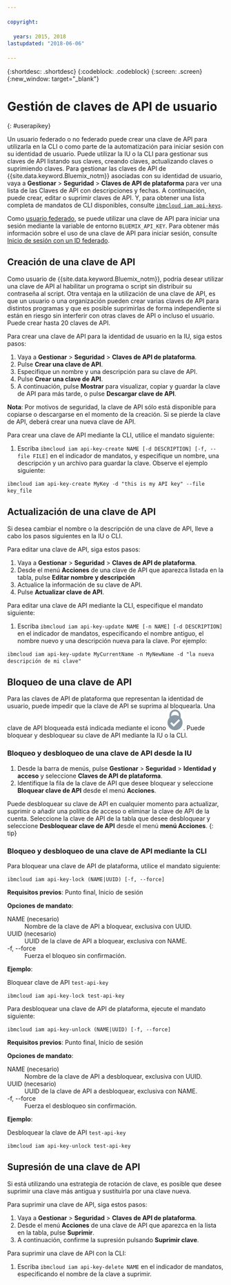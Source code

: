 ```yaml
---

copyright:

  years: 2015, 2018
lastupdated: "2018-06-06"

---
```


{:shortdesc: .shortdesc}
{:codeblock: .codeblock}
{:screen: .screen}
{:new_window: target="_blank"}

# Gestión de claves de API de usuario
{: #userapikey}

Un usuario federado o no federado puede crear una clave de API para utilizarla en la CLI o como parte de la automatización para iniciar sesión con su identidad de usuario. Puede utilizar la IU o la CLI para gestionar sus claves de API listando sus claves, creando claves, actualizando claves o suprimiendo claves. Para gestionar las claves de API de {{site.data.keyword.Bluemix_notm}} asociadas con su identidad de usuario, vaya a **Gestionar** &gt; **Seguridad** &gt; **Claves de API de plataforma** para ver una lista de las Claves de API con descripciones y fechas. A continuación, puede crear, editar o suprimir claves de API. Y, para obtener una lista completa de mandatos de CLI disponibles, consulte [`ibmcloud iam api-keys`](/docs/cli/reference/ibmcloud/cli_api_policy.html#ibmcloud_iam_api_keys).

Como [usuario federado](/docs/account/adminpublic.html#federatedid), se puede utilizar una clave de API para iniciar una sesión mediante la variable de entorno `BLUEMIX_API_KEY`. Para obtener más información sobre el uso de una clave de API para iniciar sesión, consulte [Inicio de sesión con un ID federado](/docs/cli/login_federated_id.html#federated_id).

## Creación de una clave de API

Como usuario de {{site.data.keyword.Bluemix_notm}}, podría desear utilizar una clave de API al habilitar un programa o script sin distribuir su contraseña al script. Otra ventaja en la utilización de una clave de API, es que un usuario o una organización pueden crear varias claves de API para distintos programas y que es posible suprimirlas de forma independiente si están en riesgo sin interferir con otras claves de API o incluso el usuario. Puede crear hasta 20 claves de API.

Para crear una clave de API para la identidad de usuario en la IU, siga estos pasos:

1. Vaya a **Gestionar** &gt; **Seguridad** &gt; **Claves de API de plataforma**.
2. Pulse **Crear una clave de API**.
3. Especifique un nombre y una descripción para su clave de API.
4. Pulse **Crear una clave de API**.
5. A continuación, pulse **Mostrar** para visualizar, copiar y guardar la clave de API para más tarde, o pulse **Descargar clave de API**.

**Nota**: Por motivos de seguridad, la clave de API sólo está disponible para copiarse o descargarse en el momento de la creación. Si se pierde la clave de API, deberá crear una nueva clave de API.

Para crear una clave de API mediante la CLI, utilice el mandato siguiente:

1. Escriba `ibmcloud iam api-key-create NAME [-d DESCRIPTION] [-f, --file FILE]` en el indicador de mandatos, y especifique un nombre, una descripción y un archivo para guardar la clave. Observe el ejemplo siguiente:

```
ibmcloud iam api-key-create MyKey -d "this is my API key" --file key_file
``` 


## Actualización de una clave de API

Si desea cambiar el nombre o la descripción de una clave de API, lleve a cabo los pasos siguientes en la IU o CLI.

Para editar una clave de API, siga estos pasos:

1. Vaya a **Gestionar** &gt; **Seguridad** &gt; **Claves de API de plataforma**.
2. Desde el menú **Acciones** de una clave de API que aparezca listada en la tabla, pulse **Editar nombre y descripción** 
3. Actualice la información de su clave de API.
4. Pulse **Actualizar clave de API**.

Para editar una clave de API mediante la CLI, especifique el mandato siguiente:

1. Escriba `ibmcloud iam api-key-update NAME [-n NAME] [-d DESCRIPTION]` en el indicador de mandatos, especificando el nombre antiguo, el nombre nuevo y una descripción nueva para la clave. Por ejemplo:

```
ibmcloud iam api-key-update MyCurrentName -n MyNewName -d "la nueva descripción de mi clave"
```

## Bloqueo de una clave de API

Para las claves de API de plataforma que representan la identidad de usuario, puede impedir que la clave de API se suprima al bloquearla. Una clave de API bloqueada está indicada mediante el icono ![icono Bloqueado](images/locked.svg "Bloqueado"). Puede bloquear y desbloquear su clave de API mediante la IU o la CLI.

### Bloqueo y desbloqueo de una clave de API desde la IU

1. Desde la barra de menús, pulse **Gestionar** &gt; **Seguridad** &gt; **Identidad y acceso** y seleccione **Claves de API de plataforma**.
2. Identifique la fila de la clave de API que desee bloquear y seleccione **Bloquear clave de API** desde el menú **Acciones**.

Puede desbloquear su clave de API en cualquier momento para actualizar, suprimir o añadir una política de acceso o eliminar la clave de API de la cuenta. Seleccione la clave de API de la tabla que desee desbloquear y seleccione **Desbloquear clave de API** desde el menú **menú Acciones**.
{: tip}

### Bloqueo y desbloqueo de una clave de API mediante la CLI

Para bloquear una clave de API de plataforma, utilice el mandato siguiente:

```
ibmcloud iam api-key-lock (NAME|UUID) [-f, --force]
```

<strong>Requisitos previos</strong>: Punto final, Inicio de sesión

<strong>Opciones de mandato</strong>:
<dl>
<dt>NAME (necesario)</dt>
<dd>Nombre de la clave de API a bloquear, exclusiva con UUID.</dd>
<dt>UUID (necesario)</dt>
<dd>UUID de la clave de API a bloquear, exclusiva con NAME.</dd>
<dt>-f, --force</dt>
<dd>Fuerza el bloqueo sin confirmación.</dd>
</dl>

<strong>Ejemplo</strong>:

Bloquear clave de API `test-api-key`

```
ibmcloud iam api-key-lock test-api-key
```

Para desbloquear una clave de API de plataforma, ejecute el mandato siguiente:

```
ibmcloud iam api-key-unlock (NAME|UUID) [-f, --force]
```

<strong>Requisitos previos</strong>: Punto final, Inicio de sesión

<strong>Opciones de mandato</strong>:
<dl>
<dt>NAME (necesario)</dt>
<dd>Nombre de la clave de API a desbloquear, exclusiva con UUID.</dd>
<dt>UUID (necesario)</dt>
<dd>UUID de la clave de API a desbloquear, exclusiva con NAME.</dd>
<dt>-f, --force</dt>
<dd>Fuerza el desbloqueo sin confirmación.</dd>
</dl>

<strong>Ejemplo</strong>:

Desbloquear la clave de API `test-api-key`

```
ibmcloud iam api-key-unlock test-api-key
```


## Supresión de una clave de API

Si está utilizando una estrategia de rotación de clave, es posible que desee suprimir una clave más antigua y sustituirla por una clave nueva.

Para suprimir una clave de API, siga estos pasos: 

1. Vaya a **Gestionar** &gt; **Seguridad** &gt; **Claves de API de plataforma**.
2. Desde el menú **Acciones** de una clave de API que aparezca en la lista en la tabla, pulse **Suprimir**.
3. A continuación, confirme la supresión pulsando **Suprimir clave**.

Para suprimir una clave de API con la CLI:
1. Escriba `ibmcloud iam api-key-delete NAME` en el indicador de mandatos, especificando el nombre de la clave a suprimir.
